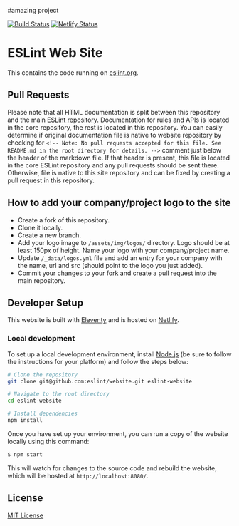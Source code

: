 #amazing project

[![Build Status](https://travis-ci.org/eslint/website.svg?branch=master)](https://travis-ci.org/eslint/website)
[![Netlify Status](https://api.netlify.com/api/v1/badges/cefb59aa-729a-4f8e-be36-b981fda399c0/deploy-status)](https://app.netlify.com/sites/eslint/deploys)

# ESLint Web Site

This contains the code running on [eslint.org](https://eslint.org).

## Pull Requests

Please note that all HTML documentation is split between this repository and the main [ESLint repository](https://github.com/eslint/eslint). Documentation for rules and APIs is located in the core repository, the rest is located in this repository. You can easily determine if original documentation file is native to website repository by checking for `<!-- Note: No pull requests accepted for this file. See README.md in the root directory for details. -->` comment just below the header of the markdown file. If that header is present, this file is located in the core ESLint repository and any pull requests should be sent there. Otherwise, file is native to this site repository and can be fixed by creating a pull request in this repository.

## How to add your company/project logo to the site

* Create a fork of this repository.
* Clone it locally.
* Create a new branch.
* Add your logo image to `/assets/img/logos/` directory. Logo should be at least 150px of height. Name your logo with your company/project name.
* Update `/_data/logos.yml` file and add an entry for your company with the name, url and src (should point to the logo you just added).
* Commit your changes to your fork and create a pull request into the main repository.

## Developer Setup

This website is built with [Eleventy](https://www.11ty.io) and is hosted on [Netlify](https://www.netlify.com).

### Local development

To set up a local development environment, install [Node.js](https://nodejs.org/) (be sure to follow the instructions for your platform) and follow the steps below:

```sh
# Clone the repository
git clone git@github.com:eslint/website.git eslint-website

# Navigate to the root directory
cd eslint-website

# Install dependencies
npm install
```

Once you have set up your environment, you can run a copy of the website locally using this command:

```sh
$ npm start
```

This will watch for changes to the source code and rebuild the website, which will be hosted at `http://localhost:8080/`.

## License

[MIT License](LICENSE)
